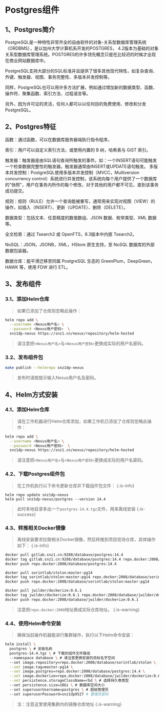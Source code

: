 # Postgres组件

## 1、Postgres简介

PostgreSQL是一种特性非常齐全的自由软件的对象-关系型数据库管理系统（ORDBMS），是以加州大学计算机系开发的POSTGRES，
4.2版本为基础的对象关系型数据库管理系统。POSTGRES的许多领先概念只是在比较迟的时候才出现在商业网站数据库中。

PostgreSQL支持大部分的SQL标准并且提供了很多其他现代特性，如复杂查询、外键、触发器、视图、事务完整性、多版本并发控制等。

同样，PostgreSQL也可以用许多方法扩展，例如通过增加新的数据类型、函数、操作符、聚集函数、索引方法、过程语言等。

另外，因为许可证的灵活，任何人都可以以任何目的免费使用、修改和分发PostgreSQL。


## 2、Postgres特征

函数：通过函数，可以在数据库服务器端执行指令程序。

索引：用户可以自定义索引方法，或使用内置的 B 树，哈希表与 GiST 索引。

触发器：触发器是由SQL语句查询所触发的事件。如：一个INSERT语句可能触发一个检查数据完整性的触发器。触发器通常由INSERT或UPDATE语句触发。 多版本并发控制：PostgreSQL使用多版本并发控制（MVCC，Multiversion concurrency control）系统进行并发控制，该系统向每个用户提供了一个数据库的"快照"，用户在事务内所作的每个修改，对于其他的用户都不可见，直到该事务成功提交。

规则：规则（RULE）允许一个查询能被重写，通常用来实现对视图（VIEW）的操作，如插入（INSERT）、更新（UPDATE）、删除（DELETE）。

数据类型：包括文本、任意精度的数值数组、JSON 数据、枚举类型、XML 数据等。

全文检索：通过 Tsearch2 或 OpenFTS，8.3版本中内嵌 Tsearch2。

NoSQL：JSON，JSONB，XML，HStore 原生支持，至 NoSQL 数据库的外部数据包装器。

数据仓库：能平滑迁移至同属 PostgreSQL 生态的 GreenPlum，DeepGreen，HAWK 等，使用 FDW 进行 ETL。

## 3、发布组件

### 3.1、添加Helm仓库

> 如果已添加了仓库则忽略此操作：

```bash
helm repo add \
  --username <Nexus用户名> \
  --password <Nexus用户密码>  \
  snz1dp-nexus https://snz1.cn/nexus/repository/helm-hosted
```

> 请注意把`<Nexus用户名>`与`<Nexus用户密码>`更换成实际的用户名密码。

### 3.2、发布组件包

```bash
make publish --helmrepo snz1dp-nexus
```

> 发布时请按提示输入Nexus用户名及密码。


## 4、Helm方式安装

### 4.1、添加Helm仓库

> 请在工作机器进行Helm仓库添加，如果工作机已添加了仓库则忽略此操作：

```bash
helm repo add \
  --username <Nexus用户名> \
  --password <Nexus用户密码>  \
  snz1dp-nexus https://snz1.cn/nexus/repository/helm-hosted
```

> 请注意把`<Nexus用户名>`与`<Nexus用户密码>`更换成实际的用户名密码。

### 4.2、下载Postgres组件包

> 在工作机执行以下命令更新仓库并下载组件包文件：
{.is-info}

```
helm repo update snz1dp-nexus
helm pull snz1dp-nexus/postgres --version 14.4
```

> 此时本地目录多出一个`postgres-14.4.tgz`文件，用来离线安装
{.is-success}

### 4.3、转推相关Docker镜像

> 离线安装要求拉取相关Docker镜像，然后转推到项目现场仓库，具体操作如下：
{.is-info}

```bash
docker pull gitlab.snz1.cn:9288/database/postgres:14.4
docker tag gitlab.snz1.cn:9288/database/postgres:14.4 repo.docker:2008/database/postgres:14.4
docker push repo.docker:2008/database/postgres:14.4

docker pull sorintlab/stolon:master-pg14
docker tag sorintlab/stolon:master-pg14 repo.docker:2008/database/sorintlab/stolon:master-pg14
docker push repo.docker:2008/database/sorintlab/stolon:master-pg14

docker pull jwilder/dockerize:0.6.1
docker tag jwilder/dockerize:0.6.1 repo.docker:2008/database/jwilder/dockerize:0.6.1
docker push repo.docker:2008/database/jwilder/dockerize:0.6.1
```

> 注意把`repo.docker:2008`地址换成实际仓库地址。
{.is-warning}

### 4.4、使用Helm命令安装

> 确保当前操作机器能进行集群操作，执行以下Helm命令安装：

```bash
helm install \
  postgres \ # 安装名称
  postgres-14.4.tgz \ # 下载的组件文件路径
  --namespace database \ # 请注意更换安装的目标名字空间
  --set image.repository=repo.docker:2008/database/sorintlab/stolon \
  --set image.tag=master-pg14 \
  --set image.postgres=repo.docker:2008/database/postgres:14.4 \
  --set image.dockerize=repo.docker:2008/database/jwilder/dockerize:0.6.1 \
  --set persistence.storageClassName=rbd \ # 选择持久卷类型
  --set persistence.size=10Gi \ # 数据库空间大小
  --set superuserUsername=postgres \ # 超级管理员
  --set superuserPassword=snz1dp9527 # 管理员密码
```

> 注：注意这里使用集群内的镜像仓库地址
{.is-warning}
